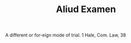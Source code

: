 ---
title: Aliud Examen
letter: A
permalink: "/definitions/aliud-examen.html"
body: A different or for-eign mode of trial. 1 Hale, Com. Law, 38
published_at: '2018-07-07'
layout: post
---